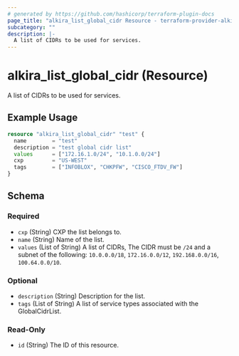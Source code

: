 ```yaml
---
# generated by https://github.com/hashicorp/terraform-plugin-docs
page_title: "alkira_list_global_cidr Resource - terraform-provider-alkira"
subcategory: ""
description: |-
  A list of CIDRs to be used for services.
---
```


# alkira_list_global_cidr (Resource)

A list of CIDRs to be used for services.

## Example Usage

```terraform
resource "alkira_list_global_cidr" "test" {
  name        = "test"
  description = "test global cidr list"
  values      = ["172.16.1.0/24", "10.1.0.0/24"]
  cxp         = "US-WEST"
  tags        = ["INFOBLOX", "CHKPFW", "CISCO_FTDV_FW"]
}
```

<!-- schema generated by tfplugindocs -->
## Schema

### Required

- `cxp` (String) CXP the list belongs to.
- `name` (String) Name of the list.
- `values` (List of String) A list of CIDRs, The CIDR must be `/24` and a subnet of the following: `10.0.0.0/18`, `172.16.0.0/12`, `192.168.0.0/16`, `100.64.0.0/10`.

### Optional

- `description` (String) Description for the list.
- `tags` (List of String) A list of service types associated with the GlobalCidrList.

### Read-Only

- `id` (String) The ID of this resource.


